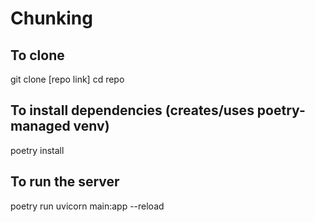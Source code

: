 # Chunking

## To clone

git clone [repo link]
cd repo

## To install dependencies (creates/uses poetry-managed venv)

poetry install

## To run the server

poetry run uvicorn main:app --reload

